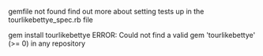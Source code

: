 gemfile not found
find out more about setting tests up in the tourlikebettye_spec.rb file

gem install tourlikebettye
ERROR:  Could not find a valid gem 'tourlikebettye' (>= 0) in any repository
